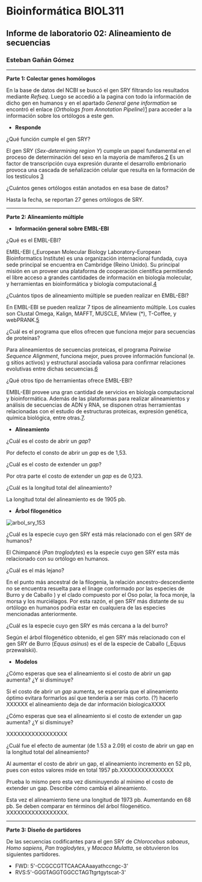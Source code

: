 # Bioinformática BIOL311## Informe de laboratorio 02: Alineamiento de secuencias ### Esteban  Gañán Gómez___**Parte 1: Colectar genes homólogos**En la base de datos del NCBI se buscó el gen SRY filtrando los resultados mediante _Refseq_. Luego se accedió a la pagina con todo la información de dicho gen en humanos y en el apartado _General gene information_ se encontró el enlace (_Orthologs from Annotation Pipeline_)[1](https://www.ncbi.nlm.nih.gov/gene/?Term=ortholog_gene_6736[group]) para acceder a la información sobre los ortólogos a este gen.- **Responde**¿Qué función cumple el gen SRY?El gen SRY (_Sex-determining region Y_) cumple un papel fundamental en el proceso de determinación del sexo en la mayoría de mamíferos.[2](https://www.ncbi.nlm.nih.gov/pubmed/19027189) Es un factor de transcripción cuya expresión durante el desarrollo embrionario provoca una cascada de señalización celular que resulta en la formación de los testículos [3](https://www.ncbi.nlm.nih.gov/pubmed/11990798)  ¿Cuántos genes ortólogos están anotados en esa base de datos?Hasta la fecha, se reportan 27 genes ortólogos de SRY.___**Parte 2: Alineamiento múltiple*** **Información general sobre EMBL-EBI**¿Qué es el EMBL-EBI?EMBL-EBI (_European Molecular Biology Laboratory-European Bioinformatics Institute) es una organización internacional fundada, cuya sede principal se encuentra en Cambridge (Reino Unido). Su principal misión en un proveer una plataforma de cooperación científica permitiendo el libre acceso a grandes cantidades de información en biología molecular, y herramientas en bioinformática y biología computacional.[4](https://www.ebi.ac.uk/about)¿Cuántos tipos de alineamiento múltiple se pueden realizar en EMBL-EBI?En EMBL-EBI se pueden realizar 7 tipos de alineamiento múltiple. Los cuales son Clustal Omega, Kalign, MAFFT, MUSCLE, MView (*), T-Coffee, y webPRANK.[5](https://www.ebi.ac.uk/Tools/msa/)¿Cuál es el programa que ellos ofrecen que funciona mejor para secuencias de proteínas?Para alineamientos de secuencias proteicas, el programa _Pairwise Sequence Alignment_, funciona mejor, pues provee información funcional (e. g sitios activos) y estructural asociada valiosa para confirmar relaciones evolutivas entre dichas secuencias.[6](http://www.bpc.uni-frankfurt.de/guentert/wiki/images/5/58/121102_PairwiseAlignment.pdf)¿Qué otros tipo de herramientas ofrece EMBL-EBI?EMBL-EBI provee una gran cantidad de servicios en biología computacional y bioinformática. Además de las plataformas para realizar alineamientos y análisis de secuencias de ADN y RNA, se disponen otras herramientas relacionadas con el estudio de estructuras proteicas, expresión genética, química biológica, entre otras.[7](https://www.ebi.ac.uk/services/dna-rna).* **Alineamiento** ¿Cuál es el costo de abrir un _gap_?Por defecto el consto de abrir un _gap_ es de 1,53.¿Cuál es el costo de extender un _gap_?Por otra parte el costo de extender un _gap_ es de 0,123.¿Cuál es la longitud total del alineamiento?La longitud total del alineamiento es de 1905 pb. * **Árbol filogenético**![arbol_sry_153](https://user-images.githubusercontent.com/37596314/37868939-ebc1a01a-2f8d-11e8-80b8-f939cbd353fb.PNG)¿Cuál es la especie cuyo gen SRY está más relacionado con el gen SRY de humanos?El Chimpancé (_Pan troglodytes_) es la especie cuyo gen SRY esta más relacionado con su ortólogo en humanos.  	¿Cuál es el más lejano?En el  punto más ancestral de la filogenia, la relación ancestro-descendiente no se encuentra resuelta para el linage conformado por las especies de Burro y de Caballo ) y el clado  compuesto por el Oso polar, la foca monje, la morsa y los murciélagos. Por esta razón, el gen SRY más distante de su ortólogo en humanos podría estar en cualquiera de las especies mencionadas anteriormente. ¿Cuál es la especie cuyo gen SRY es más cercana a la del burro?Según el árbol filogenético obtenido, el gen SRY más relacionado con el gen SRY de Burro  (_Equus asinus_) es el de la especie de Caballo (_Equus przewalskii).* **Modelos**¿Cómo esperas que sea el alineamiento si el costo de abrir un gap aumenta? ¿Y si disminuye?Si el costo de abrir un _gap_ aumenta, se esperaría que el alineamiento óptimo evitara formarlos así que tendería a ser más corto. (?) hacerlo XXXXXX el alineamiento deja de dar información biologicaXXXX¿Cómo esperas que sea el alineamiento si el costo de extender un gap aumenta? ¿Y si disminuye?XXXXXXXXXXXXXXXXX¿Cuál fue el efecto de aumentar (de 1.53 a 2.09) el costo de abrir un gap en la longitud total del alineamiento? Al aumentar el costo de abrir un gap, el alineamiento incremento en 52 pb, pues con estos valores mide en total 1957 pb.XXXXXXXXXXXXXXXPrueba lo mismo pero esta vez disminuyendo al mínimo el costo de extender un gap. Describe cómo cambia el alineamiento.Esta vez el alineamiento tiene una longitud de 1973 pb. Aumentando en 68  pb. Se deben comparar en términos del árbol filogenético. XXXXXXXXXXXXXXXXX.___**Parte 3: Diseño de partidores**De las secuencias codificantes para el gen SRY de _Chlorocebus sabaeus_, _Homo sapiens_, _Pan troglodytes_, y  _Macaca Mulatta_, se obtuvieron los siguientes partidores.- FWD: 5'-CCGCCGTTCAACAAaayathccngc-3'- RVS:5'-GGGTAGGTGGCCTAGTtgrtgytscat-3'    